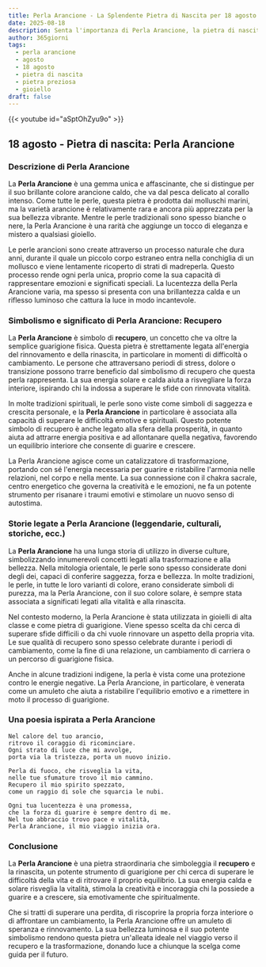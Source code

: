 ```yaml
---
title: Perla Arancione - La Splendente Pietra di Nascita per 18 agosto
date: 2025-08-18
description: Senta l'importanza di Perla Arancione, la pietra di nascita di 18 agosto che simboleggia Recupero. Lasci che la sua bellezza e il suo significato illuminino la sua giornata.
author: 365giorni
tags:
  - perla arancione
  - agosto
  - 18 agosto
  - pietra di nascita
  - pietra preziosa
  - gioiello
draft: false
---
```


{{< youtube id="aSptOhZyu9o" >}}

## 18 agosto - Pietra di nascita: Perla Arancione

### Descrizione di Perla Arancione

La **Perla Arancione** è una gemma unica e affascinante, che si distingue per il suo brillante colore arancione caldo, che va dal pesca delicato al corallo intenso. Come tutte le perle, questa pietra è prodotta dai molluschi marini, ma la varietà arancione è relativamente rara e ancora più apprezzata per la sua bellezza vibrante. Mentre le perle tradizionali sono spesso bianche o nere, la Perla Arancione è una rarità che aggiunge un tocco di eleganza e mistero a qualsiasi gioiello.

Le perle arancioni sono create attraverso un processo naturale che dura anni, durante il quale un piccolo corpo estraneo entra nella conchiglia di un mollusco e viene lentamente ricoperto di strati di madreperla. Questo processo rende ogni perla unica, proprio come la sua capacità di rappresentare emozioni e significati speciali. La lucentezza della Perla Arancione varia, ma spesso si presenta con una brillantezza calda e un riflesso luminoso che cattura la luce in modo incantevole.

### Simbolismo e significato di Perla Arancione: Recupero

La **Perla Arancione** è simbolo di **recupero**, un concetto che va oltre la semplice guarigione fisica. Questa pietra è strettamente legata all'energia del rinnovamento e della rinascita, in particolare in momenti di difficoltà o cambiamento. Le persone che attraversano periodi di stress, dolore o transizione possono trarre beneficio dal simbolismo di recupero che questa perla rappresenta. La sua energia solare e calda aiuta a risvegliare la forza interiore, ispirando chi la indossa a superare le sfide con rinnovata vitalità.

In molte tradizioni spirituali, le perle sono viste come simboli di saggezza e crescita personale, e la **Perla Arancione** in particolare è associata alla capacità di superare le difficoltà emotive e spirituali. Questo potente simbolo di recupero è anche legato alla sfera della prosperità, in quanto aiuta ad attrarre energia positiva e ad allontanare quella negativa, favorendo un equilibrio interiore che consente di guarire e crescere.

La Perla Arancione agisce come un catalizzatore di trasformazione, portando con sé l'energia necessaria per guarire e ristabilire l'armonia nelle relazioni, nel corpo e nella mente. La sua connessione con il chakra sacrale, centro energetico che governa la creatività e le emozioni, ne fa un potente strumento per risanare i traumi emotivi e stimolare un nuovo senso di autostima.

### Storie legate a Perla Arancione (leggendarie, culturali, storiche, ecc.)

La **Perla Arancione** ha una lunga storia di utilizzo in diverse culture, simbolizzando innumerevoli concetti legati alla trasformazione e alla bellezza. Nella mitologia orientale, le perle sono spesso considerate doni degli dei, capaci di conferire saggezza, forza e bellezza. In molte tradizioni, le perle, in tutte le loro varianti di colore, erano considerate simboli di purezza, ma la Perla Arancione, con il suo colore solare, è sempre stata associata a significati legati alla vitalità e alla rinascita.

Nel contesto moderno, la Perla Arancione è stata utilizzata in gioielli di alta classe e come pietra di guarigione. Viene spesso scelta da chi cerca di superare sfide difficili o da chi vuole rinnovare un aspetto della propria vita. Le sue qualità di recupero sono spesso celebrate durante i periodi di cambiamento, come la fine di una relazione, un cambiamento di carriera o un percorso di guarigione fisica.

Anche in alcune tradizioni indigene, la perla è vista come una protezione contro le energie negative. La Perla Arancione, in particolare, è venerata come un amuleto che aiuta a ristabilire l'equilibrio emotivo e a rimettere in moto il processo di guarigione.

### Una poesia ispirata a Perla Arancione

```
Nel calore del tuo arancio,  
ritrovo il coraggio di ricominciare.  
Ogni strato di luce che mi avvolge,  
porta via la tristezza, porta un nuovo inizio.

Perla di fuoco, che risveglia la vita,  
nelle tue sfumature trovo il mio cammino.  
Recupero il mio spirito spezzato,  
come un raggio di sole che squarcia le nubi.

Ogni tua lucentezza è una promessa,  
che la forza di guarire è sempre dentro di me.  
Nel tuo abbraccio trovo pace e vitalità,  
Perla Arancione, il mio viaggio inizia ora.
```

### Conclusione

La **Perla Arancione** è una pietra straordinaria che simboleggia il **recupero** e la rinascita, un potente strumento di guarigione per chi cerca di superare le difficoltà della vita e di ritrovare il proprio equilibrio. La sua energia calda e solare risveglia la vitalità, stimola la creatività e incoraggia chi la possiede a guarire e a crescere, sia emotivamente che spiritualmente.

Che si tratti di superare una perdita, di riscoprire la propria forza interiore o di affrontare un cambiamento, la Perla Arancione offre un amuleto di speranza e rinnovamento. La sua bellezza luminosa e il suo potente simbolismo rendono questa pietra un'alleata ideale nel viaggio verso il recupero e la trasformazione, donando luce a chiunque la scelga come guida per il futuro.